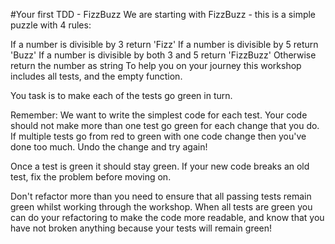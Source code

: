 #Your first TDD - FizzBuzz
We are starting with FizzBuzz - this is a simple puzzle with 4 rules:

If a number is divisible by 3 return 'Fizz'
If a number is divisible by 5 return 'Buzz'
If a number is divisible by both 3 and 5 return 'FizzBuzz'
Otherwise return the number as string
To help you on your journey this workshop includes all tests, and the empty function.

You task is to make each of the tests go green in turn.

Remember: We want to write the simplest code for each test. Your code should not make more than one test go green for each change that you do. If multiple tests go from red to green with one code change then you've done too much. Undo the change and try again!

Once a test is green it should stay green. If your new code breaks an old test, fix the problem before moving on.

Don't refactor more than you need to ensure that all passing tests remain green whilst working through the workshop. When all tests are green you can do your refactoring to make the code more readable, and know that you have not broken anything because your tests will remain green!
